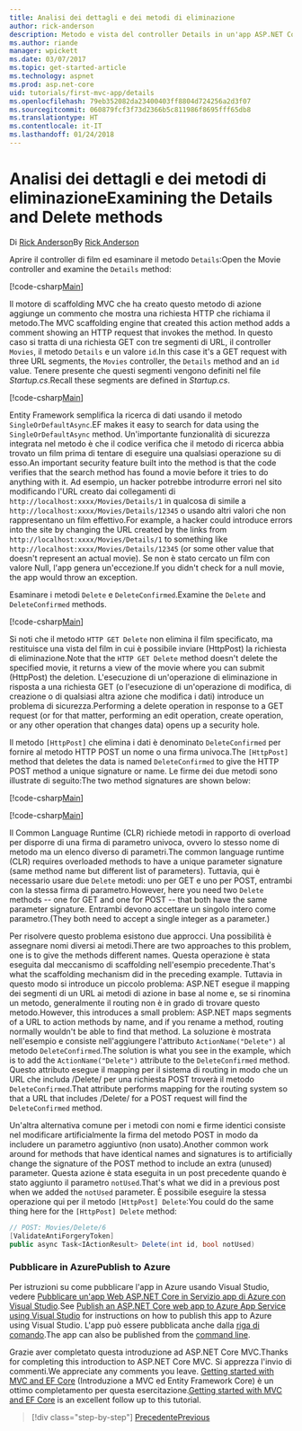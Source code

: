 ```yaml
---
title: Analisi dei dettagli e dei metodi di eliminazione
author: rick-anderson
description: Metodo e vista del controller Details in un'app ASP.NET Core MVC di base.
ms.author: riande
manager: wpickett
ms.date: 03/07/2017
ms.topic: get-started-article
ms.technology: aspnet
ms.prod: asp.net-core
uid: tutorials/first-mvc-app/details
ms.openlocfilehash: 79eb352082da23400403ff8804d724256a2d3f07
ms.sourcegitcommit: 060879fcf3f73d2366b5c811986f8695fff65db8
ms.translationtype: HT
ms.contentlocale: it-IT
ms.lasthandoff: 01/24/2018
---
```

# <a name="examining-the-details-and-delete-methods"></a><span data-ttu-id="4e345-103">Analisi dei dettagli e dei metodi di eliminazione</span><span class="sxs-lookup"><span data-stu-id="4e345-103">Examining the Details and Delete methods</span></span>

<span data-ttu-id="4e345-104">Di [Rick Anderson](https://twitter.com/RickAndMSFT)</span><span class="sxs-lookup"><span data-stu-id="4e345-104">By [Rick Anderson](https://twitter.com/RickAndMSFT)</span></span>

<span data-ttu-id="4e345-105">Aprire il controller di film ed esaminare il metodo `Details`:</span><span class="sxs-lookup"><span data-stu-id="4e345-105">Open the Movie controller and examine the `Details` method:</span></span>

[!code-csharp[Main](start-mvc/sample/MvcMovie/Controllers/MoviesController.cs?name=snippet_details)]

<span data-ttu-id="4e345-106">Il motore di scaffolding MVC che ha creato questo metodo di azione aggiunge un commento che mostra una richiesta HTTP che richiama il metodo.</span><span class="sxs-lookup"><span data-stu-id="4e345-106">The MVC scaffolding engine that created this action method adds a comment showing an HTTP request that invokes the method.</span></span> <span data-ttu-id="4e345-107">In questo caso si tratta di una richiesta GET con tre segmenti di URL, il controller `Movies`, il metodo `Details` e un valore `id`.</span><span class="sxs-lookup"><span data-stu-id="4e345-107">In this case it's a GET request with three URL segments, the `Movies` controller, the `Details` method and an `id` value.</span></span> <span data-ttu-id="4e345-108">Tenere presente che questi segmenti vengono definiti nel file *Startup.cs*.</span><span class="sxs-lookup"><span data-stu-id="4e345-108">Recall these segments are defined in *Startup.cs*.</span></span>

[!code-csharp[Main](start-mvc/sample/MvcMovie/Startup.cs?highlight=5&name=snippet_1)]

<span data-ttu-id="4e345-109">Entity Framework semplifica la ricerca di dati usando il metodo `SingleOrDefaultAsync`.</span><span class="sxs-lookup"><span data-stu-id="4e345-109">EF makes it easy to search for data using the `SingleOrDefaultAsync` method.</span></span> <span data-ttu-id="4e345-110">Un'importante funzionalità di sicurezza integrata nel metodo è che il codice verifica che il metodo di ricerca abbia trovato un film prima di tentare di eseguire una qualsiasi operazione su di esso.</span><span class="sxs-lookup"><span data-stu-id="4e345-110">An important security feature built into the method is that the code verifies that the search method has found a movie before it tries to do anything with it.</span></span> <span data-ttu-id="4e345-111">Ad esempio, un hacker potrebbe introdurre errori nel sito modificando l'URL creato dai collegamenti di `http://localhost:xxxx/Movies/Details/1` in qualcosa di simile a `http://localhost:xxxx/Movies/Details/12345` o usando altri valori che non rappresentano un film effettivo.</span><span class="sxs-lookup"><span data-stu-id="4e345-111">For example, a hacker could introduce errors into the site by changing the URL created by the links from `http://localhost:xxxx/Movies/Details/1` to something like  `http://localhost:xxxx/Movies/Details/12345` (or some other value that doesn't represent an actual movie).</span></span> <span data-ttu-id="4e345-112">Se non è stato cercato un film con valore Null, l'app genera un'eccezione.</span><span class="sxs-lookup"><span data-stu-id="4e345-112">If you didn't check for a null movie, the app would throw an exception.</span></span>

<span data-ttu-id="4e345-113">Esaminare i metodi `Delete` e `DeleteConfirmed`.</span><span class="sxs-lookup"><span data-stu-id="4e345-113">Examine the `Delete` and `DeleteConfirmed` methods.</span></span>

[!code-csharp[Main](start-mvc/sample/MvcMovie/Controllers/MoviesController.cs?name=snippet_delete)]

<span data-ttu-id="4e345-114">Si noti che il metodo `HTTP GET Delete` non elimina il film specificato, ma restituisce una vista del film in cui è possibile inviare (HttpPost) la richiesta di eliminazione.</span><span class="sxs-lookup"><span data-stu-id="4e345-114">Note that the `HTTP GET Delete` method doesn't delete the specified movie, it returns a view of the movie where you can submit (HttpPost) the deletion.</span></span> <span data-ttu-id="4e345-115">L'esecuzione di un'operazione di eliminazione in risposta a una richiesta GET (o l'esecuzione di un'operazione di modifica, di creazione o di qualsiasi altra azione che modifica i dati) introduce un problema di sicurezza.</span><span class="sxs-lookup"><span data-stu-id="4e345-115">Performing a delete operation in response to a GET request (or for that matter, performing an edit operation, create operation, or any other operation that changes data) opens up a security hole.</span></span>

<span data-ttu-id="4e345-116">Il metodo `[HttpPost]` che elimina i dati è denominato `DeleteConfirmed` per fornire al metodo HTTP POST un nome o una firma univoca.</span><span class="sxs-lookup"><span data-stu-id="4e345-116">The `[HttpPost]` method that deletes the data is named `DeleteConfirmed` to give the HTTP POST method a unique signature or name.</span></span> <span data-ttu-id="4e345-117">Le firme dei due metodi sono illustrate di seguito:</span><span class="sxs-lookup"><span data-stu-id="4e345-117">The two method signatures are shown below:</span></span>

[!code-csharp[Main](start-mvc/sample/MvcMovie/Controllers/MoviesController.cs?name=snippet_delete2)]

[!code-csharp[Main](start-mvc/sample/MvcMovie/Controllers/MoviesController.cs?name=snippet_delete3)]


<span data-ttu-id="4e345-118">Il Common Language Runtime (CLR) richiede metodi in rapporto di overload per disporre di una firma di parametro univoca, ovvero lo stesso nome di metodo ma un elenco diverso di parametri.</span><span class="sxs-lookup"><span data-stu-id="4e345-118">The common language runtime (CLR) requires overloaded methods to have a unique parameter signature (same method name but different list of parameters).</span></span> <span data-ttu-id="4e345-119">Tuttavia, qui è necessario usare due `Delete` metodi: uno per GET e uno per POST, entrambi con la stessa firma di parametro.</span><span class="sxs-lookup"><span data-stu-id="4e345-119">However, here you need two `Delete` methods -- one for GET and one for POST -- that both have the same parameter signature.</span></span> <span data-ttu-id="4e345-120">Entrambi devono accettare un singolo intero come parametro.</span><span class="sxs-lookup"><span data-stu-id="4e345-120">(They both need to accept a single integer as a parameter.)</span></span>

<span data-ttu-id="4e345-121">Per risolvere questo problema esistono due approcci. Una possibilità è assegnare nomi diversi ai metodi.</span><span class="sxs-lookup"><span data-stu-id="4e345-121">There are two approaches to this problem, one is to give the methods different names.</span></span> <span data-ttu-id="4e345-122">Questa operazione è stata eseguita dal meccanismo di scaffolding nell'esempio precedente.</span><span class="sxs-lookup"><span data-stu-id="4e345-122">That's what the scaffolding mechanism did in the preceding example.</span></span> <span data-ttu-id="4e345-123">Tuttavia in questo modo si introduce un piccolo problema: ASP.NET esegue il mapping dei segmenti di un URL ai metodi di azione in base al nome e, se si rinomina un metodo, generalmente il routing non è in grado di trovare questo metodo.</span><span class="sxs-lookup"><span data-stu-id="4e345-123">However, this introduces a small problem: ASP.NET maps segments of a URL to action methods by name, and if you rename a method, routing normally wouldn't be able to find that method.</span></span> <span data-ttu-id="4e345-124">La soluzione è mostrata nell'esempio e consiste nell'aggiungere l'attributo `ActionName("Delete")` al metodo `DeleteConfirmed`.</span><span class="sxs-lookup"><span data-stu-id="4e345-124">The solution is what you see in the example, which is to add the `ActionName("Delete")` attribute to the `DeleteConfirmed` method.</span></span> <span data-ttu-id="4e345-125">Questo attributo esegue il mapping per il sistema di routing in modo che un URL che includa /Delete/ per una richiesta POST troverà il metodo `DeleteConfirmed`.</span><span class="sxs-lookup"><span data-stu-id="4e345-125">That attribute performs mapping for the routing system so that a URL that includes /Delete/ for a POST request will find the `DeleteConfirmed` method.</span></span>

<span data-ttu-id="4e345-126">Un'altra alternativa comune per i metodi con nomi e firme identici consiste nel modificare artificialmente la firma del metodo POST in modo da includere un parametro aggiuntivo (non usato).</span><span class="sxs-lookup"><span data-stu-id="4e345-126">Another common work around for methods that have identical names and signatures is to artificially change the signature of the POST method to include an extra (unused) parameter.</span></span> <span data-ttu-id="4e345-127">Questa azione è stata eseguita in un post precedente quando è stato aggiunto il parametro `notUsed`.</span><span class="sxs-lookup"><span data-stu-id="4e345-127">That's what we did in a previous post when we added the `notUsed` parameter.</span></span> <span data-ttu-id="4e345-128">È possibile eseguire la stessa operazione qui per il metodo `[HttpPost] Delete`:</span><span class="sxs-lookup"><span data-stu-id="4e345-128">You could do the same thing here for the `[HttpPost] Delete` method:</span></span>

```csharp
// POST: Movies/Delete/6
[ValidateAntiForgeryToken]
public async Task<IActionResult> Delete(int id, bool notUsed)
```

### <a name="publish-to-azure"></a><span data-ttu-id="4e345-129">Pubblicare in Azure</span><span class="sxs-lookup"><span data-stu-id="4e345-129">Publish to Azure</span></span>

<span data-ttu-id="4e345-130">Per istruzioni su come pubblicare l'app in Azure usando Visual Studio, vedere [Pubblicare un'app Web ASP.NET Core in Servizio app di Azure con Visual Studio](xref:tutorials/publish-to-azure-webapp-using-vs).</span><span class="sxs-lookup"><span data-stu-id="4e345-130">See [Publish an ASP.NET Core web app to Azure App Service using Visual Studio](xref:tutorials/publish-to-azure-webapp-using-vs) for instructions on how to publish this app to Azure using Visual Studio.</span></span>  <span data-ttu-id="4e345-131">L'app può essere pubblicata anche dalla [riga di comando](xref:tutorials/publish-to-azure-webapp-using-cli).</span><span class="sxs-lookup"><span data-stu-id="4e345-131">The app can also be published from the [command line](xref:tutorials/publish-to-azure-webapp-using-cli).</span></span>

<span data-ttu-id="4e345-132">Grazie aver completato questa introduzione ad ASP.NET Core MVC.</span><span class="sxs-lookup"><span data-stu-id="4e345-132">Thanks for completing this introduction to ASP.NET Core MVC.</span></span> <span data-ttu-id="4e345-133">Si apprezza l'invio di commenti.</span><span class="sxs-lookup"><span data-stu-id="4e345-133">We appreciate any comments you leave.</span></span> <span data-ttu-id="4e345-134">[Getting started with MVC and EF Core](xref:data/ef-mvc/intro) (Introduzione a MVC ed Entity Framework Core) è un ottimo completamento per questa esercitazione.</span><span class="sxs-lookup"><span data-stu-id="4e345-134">[Getting started with MVC and EF Core](xref:data/ef-mvc/intro) is an excellent follow up to this tutorial.</span></span>

>[!div class="step-by-step"]
[<span data-ttu-id="4e345-135">Precedente</span><span class="sxs-lookup"><span data-stu-id="4e345-135">Previous</span></span>](validation.md)

